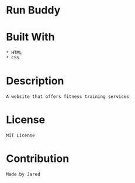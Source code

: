 # Run Buddy


# Built With
    * HTML
    * CSS



# Description

    A website that offers fitness training services


# License

    MIT License


# Contribution
    Made by Jared
